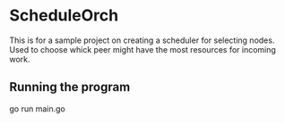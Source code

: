 # ScheduleOrch

This is for a sample project on creating a scheduler for selecting nodes. Used to choose whick peer might have the most resources for incoming work.

## Running the program

go run main.go
